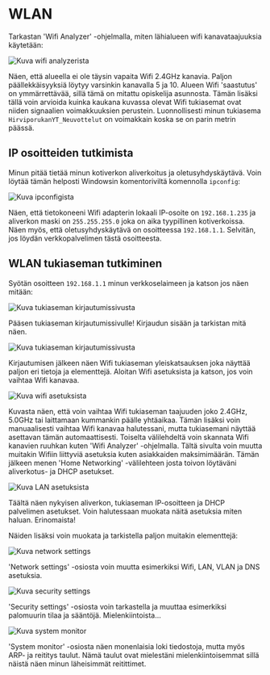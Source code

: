 # WLAN

Tarkastan 'Wifi Analyzer' -ohjelmalla, miten lähialueen wifi kanavataajuuksia käytetään:  

![Kuva wifi analyzerista](E14/1_wifi_analyzer.png)  

Näen, että alueella ei ole täysin vapaita Wifi 2.4GHz kanavia. Paljon päällekkäisyyksiä löytyy varsinkin kanavalla 5 ja 10. Alueen Wifi 'saastutus' on ymmärrettävää, sillä tämä on mitattu opiskelija asunnosta. Tämän lisäksi tällä voin arvioida kuinka kaukana kuvassa olevat Wifi tukiasemat ovat niiden signaalien voimakkuuksien perustein. Luonnollisesti minun tukiasema `HirviporukanYT_Neuvottelut` on voimakkain koska se on parin metrin päässä.  

## IP osoitteiden tutkimista

Minun pitää tietää minun kotiverkon aliverkoitus ja oletusyhdyskäytävä. Voin löytää tämän helposti Windowsin komentoriviltä komennolla `ipconfig`: 

![Kuva ipconfigista](E14/2_ipconfig.JPG)  

Näen, että tietokoneeni Wifi adapterin lokaali IP-osoite on `192.168.1.235` ja aliverkon maski on `255.255.255.0` joka on aika tyypillinen kotiverkoissa. Näen myös, että oletusyhdyskäytävä on osoitteessa `192.168.1.1`. Selvitän, jos löydän verkkopalvelimen tästä osoitteesta.  

## WLAN tukiaseman tutkiminen

Syötän osoitteen `192.168.1.1` minun verkkoselaimeen ja katson jos näen mitään:  

![Kuva tukiaseman kirjautumissivusta](E14/3_tukiasema_kirjaudu.JPG)  

Pääsen tukiaseman kirjautumissivulle! Kirjaudun sisään ja tarkistan mitä näen.  

![Kuva tukiaseman kirjautumissivusta](E14/4_overview.JPG)  

Kirjautumisen jälkeen näen Wifi tukiaseman yleiskatsauksen joka näyttää paljon eri tietoja ja elementtejä. Aloitan Wifi asetuksista ja katson, jos voin vaihtaa Wifi kanavaa.  

![Kuva wifi asetuksista](E14/5_wifi_asetukset.JPG)  

Kuvasta näen, että voin vaihtaa Wifi tukiaseman taajuuden joko 2.4GHz, 5.0GHz tai laittamaan kummankin päälle yhtäaikaa. Tämän lisäksi voin manuaalisesti vaihtaa Wifi kanavaa halutessani, mutta tukiasemani näyttää asettavan tämän automaattisesti. Toiselta välilehdeltä voin skannata Wifi kanavien ruuhkan kuten 'Wifi Analyzer' -ohjelmalla. Tältä sivulta voin muutta muitakin Wifiin liittyviä asetuksia kuten asiakkaiden maksimimäärän. Tämän jälkeen menen 'Home Networking' -välilehteen josta toivon löytäväni aliverkotus- ja DHCP asetukset.  

![Kuva LAN asetuksista](E14/6_LAN_networking.JPG)  

Täältä näen nykyisen aliverkon, tukiaseman IP-osoitteen ja DHCP palvelimen asetukset. Voin halutessaan muokata näitä asetuksia miten haluan. Erinomaista!  

Näiden lisäksi voin muokata ja tarkistella paljon muitakin elementtejä:  

![Kuva network settings](E14/7_network_settings.JPG)  

'Network settings' -osiosta voin muutta esimerkiksi Wifi, LAN, VLAN ja DNS asetuksia.  

![Kuva security settings](E14/8_security_settings.JPG)  

'Security settings' -osiosta voin tarkastella ja muuttaa esimerkiksi palomuurin tilaa ja sääntöjä. Mielenkiintoista...  

![Kuva system monitor](E14/9_system_monitor.JPG)  

'System monitor' -osiosta näen monenlaisia loki tiedostoja, mutta myös ARP- ja reititys taulut. Nämä taulut ovat mielestäni mielenkiintoisemmat sillä näistä näen minun läheisimmät reitittimet.  







